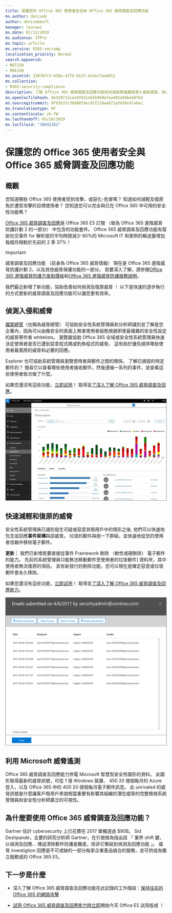 ```yaml
---
title: 保護您的 Office 365 使用者安全與 Office 365 威脅調查及回應功能
ms.author: deniseb
author: denisebmsft
manager: laurawi
ms.date: 02/13/2019
ms.audience: ITPro
ms.topic: article
ms.service: O365-seccomp
localization_priority: Normal
search.appverid:
- MET150
- MOE150
ms.assetid: 3387bfc3-028a-42f4-8133-4cbecfaab812
ms.collection:
- M365-security-compliance
description: 了解 Office 365 威脅調查及回應功能如何協助貴組織偵測入侵和威脅，快速地降低，以及復原威脅。
ms.openlocfilehash: 9ed20713cac07631e63b969efea402e8dbeb8f6d
ms.sourcegitcommit: 0f93b37c39d807dec91f118aa671a3430c47a9ac
ms.translationtype: MT
ms.contentlocale: zh-TW
ms.lasthandoff: 03/20/2019
ms.locfileid: "30692282"
---
```

# <a name="keep-your-office-365-users-safe-with-office-365-threat-investigation-and-response-capabilities"></a>保護您的 Office 365 使用者安全與 Office 365 威脅調查及回應功能

## <a name="overview"></a>概觀

您知道哪些 Office 365 使用者受到攻擊，或惡化-危害嗎？ 知道如何減輕及復原免於遭受攻擊的目標使用者？ 您知道您可以完全與已在 Office 365 中可用的安全性功能嗎？ 
  
[Office 365 威脅調查及回應](office-365-ti.md)是 Office 365 E5 訂閱 （做為 Office 365 進階威脅防護計劃 2 的一部分） 中包含的功能套件。 Office 365 威脅調查及回應功能有幫助社交事件 for 解析度的平均時間減少 80%的 Microsoft IT 和案例的輸送量增加每個月相較於先前的 2 季 37%！ 

> [!IMPORTANT]
> 威脅調查及回應功能 （前身為 Office 365 威脅情報） 現在是 Office 365 進階威脅防護計劃 2，以及其他威脅保護功能的一部分。 若要深入了解，請參閱[Office 365 進階威脅防護方案和價格](https://products.office.com/exchange/advance-threat-protection)和[Office 365 進階威脅防護服務說明](https://docs.microsoft.com/office365/servicedescriptions/office-365-advanced-threat-protection-service-description)。
  
我們最近新增了新功能，協助改善如何偵測及復原威脅 ！ 以下是快速的逐步執行的方式更新的威脅調查及回應功能可以讓您更有效率。
  
## <a name="detect-intrusions-and-threats"></a>偵測入侵和威脅

[檔案總管](use-explorer-in-security-and-compliance.md)（也稱為威脅總管） 可協助安全性系統管理員和分析師識別並了解是您企業內，因為可以由像安全的表面上無害使用者組態規避即使最複雜的安全性設定的威脅寄件者 whitelists。 瀏覽器協助 Office 365 全域或安全性系統管理員快速決定使用者是否已遭到惡意程式碼或釣魚程式的威脅。 這有助於優先順序哪些使用者最風險的威脅和必要的回應。 
  
Explorer 也可協助系統管理員瀏覽使用者與郵件之間的關係。 了解已損毀的特定郵件的？ 搜尋它以查看哪些使用者接收郵件，然後遵循一系列的事件，並查看這些使用者依次做了什麼。

如果您還沒有這些功能，[立即試用](https://aka.ms/tryo365threatintel3)！ 取得並[了深入了解 Office 365 威脅調查及回應](https://aka.ms/readmoreabouto365threatintel)。
  
![在 Office 365 中，惡意程式碼系列的色彩編碼的威脅總管的螢幕擷取畫面](media/591338dd-252a-437d-b5f2-87aa42e74b0c.png)
  
## <a name="quickly-mitigate-and-recover-from-threats"></a>快速減輕和復原的威脅

安全性系統管理員已識別發生可疑或惡意其租用戶中的情形之後, 他們可以快速地包含並回應**事件架構**與該威脅。 垃圾的郵件與按一下群組，並快速地從您的使用者信箱中移除電子郵件。 
  
 **更新：** 我們已新增若要直接從事件 Framework 刪除 （軟性或硬刪除） 電子郵件的能力。 先前的系統管理員只能無法移動郵件至使用者的垃圾郵件] 資料夾，其中使用者無法復原的項目。 具有新發行的刪除功能，您可以現在是確定惡意或垃圾郵件會永久移除。 
  
如果您還沒有這些功能，[立即試用](https://aka.ms/tryo365threatintel3)！ 取得並[了深入了解 Office 365 威脅調查及回應能力](https://aka.ms/readmoreabouto365threatintel)。
  
![事件修復工作的電子郵件清單的螢幕擷取畫面](media/9d8452d3-d8d2-4b26-81f9-76396e08dd17.png)
  
## <a name="leverage-the-threat-telemetry-of-microsoft"></a>利用 Microsoft 威脅遙測

Office 365 威脅調查及回應能力供電 Microsoft 智慧型安全性圖形的資料。 此圖形取得最新的威脅訊號，可從 1 億 Windows 裝置、 450 20 億個每月的 Azure 登入，以及 Office 365 中的 400 20 億個每月電子郵件訊息。 此 unrivaled 的威脅訊號是什麼讓客戶租用戶來說相當重要有影響其組織的潛在威脅的完整檢視系統管理員和安全性分析師廣泛的可視性。 
  
   
## <a name="why-use-office-365-threat-investigation-and-response-capabilities"></a>為什麼要使用 Office 365 威脅調查及回應功能？

Gartner 估計 cybersecurity 上已花費在 2017 單獨透過 $90B。 Sid Deshpande，主要的研究分析師 Gartner，在引號做為指出該 「 業界 shift 鍵，以偵測及回應... 傳送清除郵件防護是難度，除非它繫結到偵測及回應功能 」。 威脅 investigtion 回應是不可或缺的一部分每家企業產品組合的服務，並可供成為獨立服務或的 Office 365 E5。
  
## <a name="whats-next"></a>下一步是什麼

- 深入了解 Office 365 威脅調查及回應功能在此記錄的工作階段：[保持往前的 Office 365 的網路攻擊](https://myignite.microsoft.com/videos/53723)
    
- [試用 Office 365 威脅調查及回應能力時立即](https://aka.ms/tryo365threatintel3)開始今天 Office E5 試用版或 ！ 
    

